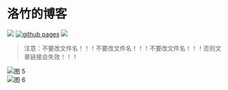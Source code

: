# 洛竹的博客

[![](https://img.shields.io/website-up-down-green-red/https/youngjuing.js.org.svg)](https://youngjuning.js.org)
[![github pages](https://github.com/youngjuning/youngjuning.github.io/actions/workflows/gh-pages.yml/badge.svg)](https://github.com/youngjuning/youngjuning.github.io/actions/workflows/gh-pages.yml)
[![](https://img.shields.io/badge/Made%20with-Markdown-1f425f.svg)](https://guides.github.com/features/mastering-markdown/)

> 注意：不要改文件名！！！不要改文件名！！！不要改文件名！！！否则文章链接会失效！！！

![图 5](https://cdn.jsdelivr.net/gh/youngjuning/images@main/1678003208649.png)  
![图 6](https://cdn.jsdelivr.net/gh/youngjuning/images@main/1678003325833.png)  

